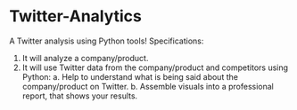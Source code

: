 # Twitter-Analytics
A Twitter analysis using Python tools!
Specifications:
  1. It will analyze a company/product.
  2. It will use Twitter data from the company/product and competitors using Python:
    a. Help to understand what is being said about the company/product on Twitter.
    b. Assemble visuals into a professional report, that shows your results.
